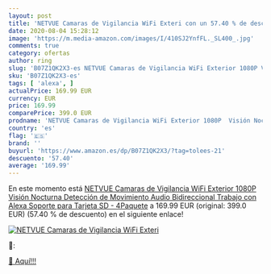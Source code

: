 ```yaml
---
layout: post
title: 'NETVUE Camaras de Vigilancia WiFi Exteri con un 57.40 % de descuento'
date: 2020-08-04 15:28:12
image: 'https://m.media-amazon.com/images/I/410SJ2YnfFL._SL400_.jpg'
comments: true
category: ofertas
author: ring
slug: 'B07Z1QK2X3-es NETVUE Camaras de Vigilancia WiFi Exterior 1080P Visión...'
sku: 'B07Z1QK2X3-es'
tags: [ 'alexa', ]
actualPrice: 169.99 EUR
currency: EUR
price: 169.99
comparePrice: 399.0 EUR
prodname: 'NETVUE Camaras de Vigilancia WiFi Exterior 1080P  Visión Nocturna  Detección de Movimiento  Audio Bidireccional  Trabajo con Alexa  Soporte para Tarjeta SD - 4Paquete'
country: 'es'
flag: '🇪🇸'
brand: ''
buyurl: 'https://www.amazon.es/dp/B07Z1QK2X3/?tag=tolees-21'
descuento: '57.40'
average: '169.99'
---
```


En este momento está [NETVUE Camaras de Vigilancia WiFi Exterior 1080P  Visión Nocturna  Detección de Movimiento  Audio Bidireccional  Trabajo con Alexa  Soporte para Tarjeta SD - 4Paquete](https://www.amazon.es/dp/B07Z1QK2X3/?tag=tolees-21) a 169.99 EUR (original: 399.0 EUR) (57.40 %  de descuento) en el siguiente enlace!

[![NETVUE Camaras de Vigilancia WiFi Exteri](https://m.media-amazon.com/images/I/410SJ2YnfFL._SL400_.jpg)](https://www.amazon.es/dp/B07Z1QK2X3/?tag=tolees-21)

🔎:


[🛒 Aquí!!!](https://www.amazon.es/dp/B07Z1QK2X3/?tag=tolees-21)
